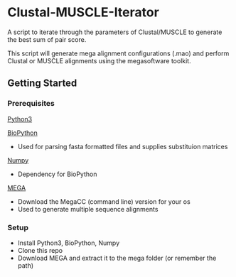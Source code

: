 # Clustal-MUSCLE-Iterator

A script to iterate through the parameters of Clustal/MUSCLE to generate the best sum of pair score.

This script will generate mega alignment configurations (.mao) and perform Clustal or MUSCLE alignments using the
megasoftware toolkit.

## Getting Started

### Prerequisites

[Python3](https://www.python.org/downloads)

[BioPython](http://biopython.org/wiki/Download)
- Used for parsing fasta formatted files and supplies substituion matrices

[Numpy](https://www.scipy.org/install.html)
- Dependency for BioPython

[MEGA](http://www.megasoftware.net/)
- Download the MegaCC (command line) version for your os
- Used to generate multiple sequence alignments

### Setup
- Install Python3, BioPython, Numpy
- Clone this repo
- Download MEGA and extract it to the mega folder (or remember the path)
